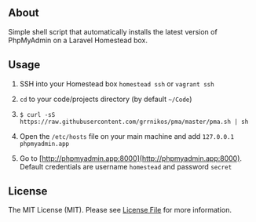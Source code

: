 ## About

Simple shell script that automatically installs the latest version of PhpMyAdmin
on a Laravel Homestead box.

## Usage

1. SSH into your Homestead box `homestead ssh` or `vagrant ssh`

2. `cd` to your code/projects directory (by default `~/Code`)

3. `$ curl -sS https://raw.githubusercontent.com/grrnikos/pma/master/pma.sh | sh`

4. Open the `/etc/hosts` file on your main machine and add `127.0.0.1  phpmyadmin.app`

5. Go to [http://phpmyadmin.app:8000](http://phpmyadmin.app:8000). Default credentials are username `homestead` and password `secret`

## License

The MIT License (MIT). Please see [License File](LICENSE.md) for more information.
